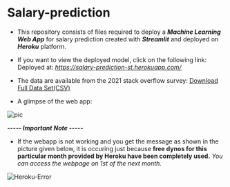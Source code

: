 # Salary-prediction
<!-- 
![Kaggle](https://img.shields.io/badge/Dataset-Kaggle-blue.svg) ![Python 3.6](https://img.shields.io/badge/Python-3.6-brightgreen.svg) ![scikit-learnn](https://img.shields.io/badge/Library-Scikit_Learn-orange.svg)
 -->
 
- This repository consists of files required to deploy a ___Machine Learning Web App___ for salary prediction created with ___Streamlit___ and deployed on ___Heroku___ platform.

- If you want to view the deployed model, click on the following link:<br />
Deployed at: _https://salary-prediction-st.herokuapp.com/_

- The data are available from the 2021 stack overflow survey:
   [Download Full Data Set(CSV)](https://insights.stackoverflow.com/survey) 

- A glimpse of the web app:

![pic](https://github.com/quartermaine/Salary-prediction-deploy/blob/main/readme_recources/salary_app.png)

_**----- Important Note -----**_<br />
- If the webapp is not working and you get the message as shown in the picture given below, it is occuring just because **free dynos for this particular month provided by Heroku have been completely used.** _You can access the webpage on 1st of the next month._<br />

![Heroku-Error](https://github.com/quartermaine/Salary-prediction-deploy/blob/main/readme_recources/application-error-heroku.png)




